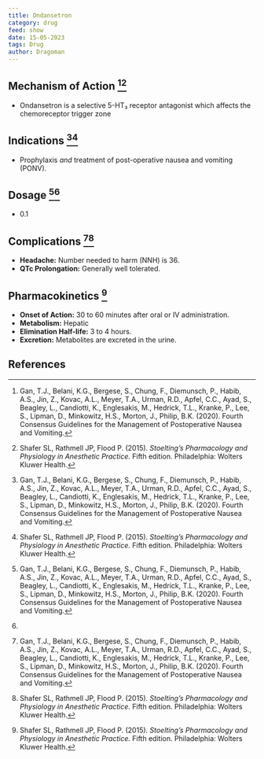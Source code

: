 ```yaml
---
title: Ondansetron
category: drug
feed: show
date: 15-05-2023
tags: Drug 
author: Dragoman
---
```


## Mechanism of Action [^1][^2]
- Ondansetron is a selective 5-HT₃ receptor antagonist which affects the chemoreceptor trigger zone

## Indications [^1][^2]
- Prophylaxis *and* treatment of post-operative nausea and vomiting (PONV).

## Dosage [^1][^3]
- 0.1 

## Complications [^1][^2]
- **Headache:** Number needed to harm (NNH) is 36.
- **QTc Prolongation:** Generally well tolerated. 

## Pharmacokinetics [^2]
- **Onset of Action:** 30 to 60 minutes after oral or IV administration.
- **Metabolism:** Hepatic
- **Elimination Half-life:** 3 to 4 hours.
- **Excretion:** Metabolites are excreted in the urine.

## References
[^1]: Gan, T.J., Belani, K.G., Bergese, S., Chung, F., Diemunsch, P., Habib, A.S., Jin, Z., Kovac, A.L., Meyer, T.A., Urman, R.D., Apfel, C.C., Ayad, S., Beagley, L., Candiotti, K., Englesakis, M., Hedrick, T.L., Kranke, P., Lee, S., Lipman, D., Minkowitz, H.S., Morton, J., Philip, B.K. (2020). Fourth Consensus Guidelines for the Management of Postoperative Nausea and Vomiting.
[^2]: Shafer SL, Rathmell JP, Flood P. (2015). *Stoelting’s Pharmacology and Physiology in Anesthetic Practice.* Fifth edition. Philadelphia: Wolters Kluwer Health.
[^3]: [^1]: Coté CJ, Lerman J, Anderson BJ. *A Practice of Anesthesia for Infants and Children.* Seventh edition. Philadelphia, PA: Elsevier; 2024.

